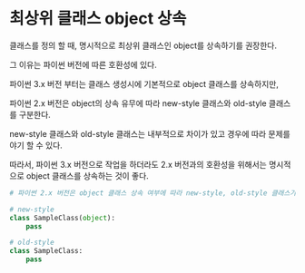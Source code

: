 # 최상위 클래스 object 상속

클래스를 정의 할 때, 명시적으로 최상위 클래스인 object를 상속하기를 권장한다.

그 이유는 파이썬 버전에 따른 호환성에 있다.

파이썬 3.x 버전 부터는 클래스 생성시에 기본적으로 object 클래스를 상속하지만,

파이썬 2.x 버전은 object의 상속 유무에 따라 new-style 클래스와 old-style 클래스를 구분한다.

new-style 클래스와 old-style 클래스는 내부적으로 차이가 있고 경우에 따라 문제를 야기 할 수 있다.

따라서, 파이썬 3.x 버전으로 작업을 하더라도 2.x 버전과의 호환성을 위해서는 명시적으로 object 클래스를 상속하는 것이 좋다. 

```python
# 파이썬 2.x 버전은 object 클래스 상속 여부에 따라 new-style, old-style 클래스가 구분 된다.

# new-style
class SampleClass(object):
	pass

# old-style
class SampleClass:
	pass
```
